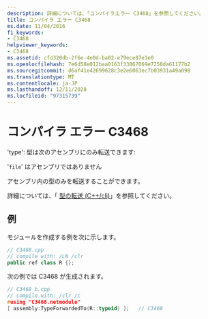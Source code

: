 ```yaml
---
description: 詳細については、「コンパイラエラー C3468」を参照してください。
title: コンパイラ エラー C3468
ms.date: 11/04/2016
f1_keywords:
- C3468
helpviewer_keywords:
- C3468
ms.assetid: cfd320db-2f6e-4e0d-ba02-e79ece87e1e0
ms.openlocfilehash: 7e6d58e012baa0163f33867069e7250da61177b2
ms.sourcegitcommit: d6af41e42699628c3e2e6063ec7b03931a49a098
ms.translationtype: MT
ms.contentlocale: ja-JP
ms.lasthandoff: 12/11/2020
ms.locfileid: "97315739"
---
```

# <a name="compiler-error-c3468"></a>コンパイラ エラー C3468

'type': 型は次のアセンブリにのみ転送できます:

'`file`' はアセンブリではありません

アセンブリ内の型のみを転送することができます。

詳細については、「 [型の転送 (C++/cli)](../../extensions/type-forwarding-cpp-cli.md)」を参照してください。

## <a name="examples"></a>例

モジュールを作成する例を次に示します。

```cpp
// C3468.cpp
// compile with: /LN /clr
public ref class R {};
```

次の例では C3468 が生成されます。

```cpp
// C3468_b.cpp
// compile with: /clr /c
#using "C3468.netmodule"
[ assembly:TypeForwardedTo(R::typeid) ];   // C3468
```
